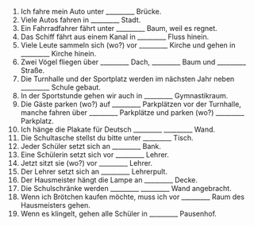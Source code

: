 1. Ich fahre mein Auto unter _________ Brücke.  
2. Viele Autos fahren in _________ Stadt.  
3. Ein Fahrradfahrer fährt unter _________ Baum, weil es regnet.  
4. Das Schiff fährt aus einem Kanal in _________ Fluss hinein.  
5. Viele Leute sammeln sich (wo?) vor _________ Kirche und gehen in _________ Kirche hinein.  
6. Zwei Vögel fliegen über _________ Dach, _________ Baum und _________ Straße.  
7. Die Turnhalle und der Sportplatz werden im nächsten Jahr neben _________ Schule gebaut.  
8. In der Sportstunde gehen wir auch in _________ Gymnastikraum.  
9. Die Gäste parken (wo?) auf _________ Parkplätzen vor der Turnhalle, manche fahren über _________ Parkplätze und parken (wo?) _________ Parkplatz.  
10. Ich hänge die Plakate für Deutsch _________ _________ Wand.  
11. Die Schultasche stellst du bitte unter _________ Tisch.  
12. Jeder Schüler setzt sich an _________ Bank.  
13. Eine Schülerin setzt sich vor _________ Lehrer.  
14. Jetzt sitzt sie (wo?) vor _________ Lehrer.  
15. Der Lehrer setzt sich an _________ Lehrerpult.  
16. Der Hausmeister hängt die Lampe an _________ Decke.  
17. Die Schulschränke werden _________ _________ Wand angebracht.  
18. Wenn ich Brötchen kaufen möchte, muss ich vor _________ Raum des Hausmeisters gehen.  
19. Wenn es klingelt, gehen alle Schüler in _________ Pausenhof.